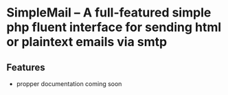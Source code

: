 # SimpleMail – A full-featured simple php fluent interface for sending html or plaintext emails via smtp



## Features
- propper documentation coming soon